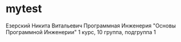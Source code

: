 # mytest
Езерский
Никита
Витальевич
Программная Инженерия 
 "Основы Программной Инженерии"
 1 курс, 10 группа, подгруппа 1
